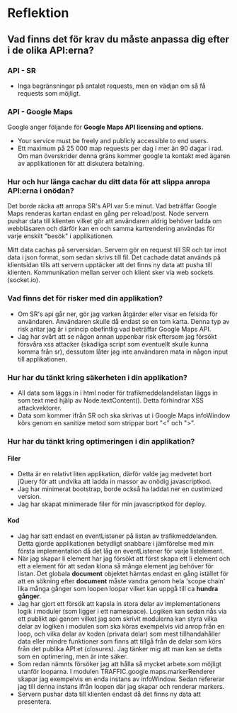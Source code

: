 # Reflektion

## Vad finns det för krav du måste anpassa dig efter i de olika API:erna?

### API - SR
 * Inga begränsningar på antalet requests, men en vädjan om så få requests som möjligt.

### API - Google Maps
Google anger följande för **Google Maps API licensing and options.**
 * Your service must be freely and publicly accessible to end users.
 * Ett maximum på 25 000 map requests per dag i mer än 90 dagar i rad. Om man överskrider denna gräns kommer google
   ta kontakt med ägaren av applikationen för att diskutera betalning.

### Hur och hur länga cachar du ditt data för att slippa anropa API:erna i onödan?
Det borde räcka att anropa SR's API var 5:e minut. Vad beträffar Google Maps renderas kartan endast en gång per reload/post. Node servern pushar data till klienten vilket gör att användaren aldrig behöver ladda om webbläsaren och därför kan en och samma kartrendering användas för varje enskilt "besök" i applikationen.

Mitt data cachas på serversidan. Servern gör en request till SR och tar imot data i json format, som sedan skrivs till fil. Det cachade datat används på klientsidan tills att servern upptäcker att det finns ny data att pusha till klienten. Kommunikation mellan server och klient sker via web sockets (socket.io).

### Vad finns det för risker med din applikation?
 * Om SR's api går ner, gör jag varken åtgärder eller visar en felsida för användaren. Användaren skulle då endast se    en tom karta. Denna typ av risk antar jag är i princip obefintlig vad beträffar Google Maps API. 
 * Jag har svårt att se någon annan uppenbar risk eftersom jag försökt försvåra xss attacker (skadliga script som       eventuellt skulle kunna komma från sr), dessutom låter jag inte    användaren mata in någon input till   applikationen.
 
### Hur har du tänkt kring säkerheten i din applikation?
 * All data som läggs in i html noder för trafikmeddelandelistan läggs in som text med hjälp av Node.textContent().     Detta förhindrar XSS attackvektorer.
 * Data som kommer ifrån SR och ska skrivas ut i Google Maps infoWindow körs genom en sanitize metod som strippar       bort "<" och ">".

### Hur har du tänkt kring optimeringen i din applikation?

#### Filer
* Detta är en relativt liten applikation, därför valde jag medvetet bort jQuery för att undvika att ladda in massor    av onödig javascriptkod.
* Jag har minimerat bootstrap, borde också ha laddat ner en custimized version.
* Jag har skapat minimerade filer för min javascriptkod för deploy.

#### Kod
* Jag har satt endast en eventListener på listan av trafikmeddelanden. Detta gjorde applikationen betydligt snabbare i jämförelse med min första implementation då det låg en eventListener för varje listelement.
* När jag skapar li element har jag försökt att först skapa ett li element och ett a element för att sedan klona så    många element jag behöver för listan. Det globala **document** objektet hämtas endast en gång istället för att en 
  sökning efter **document** måste vandra genom hela 'scope chain' lika många gånger som loopen loopar vilket kan      uppgå till ca **hundra gånger**.
* Jag har gjort ett försök att kapsla in stora delar av implementationens logik i moduler (som ligger i ett       namespace). Logiken kan sedan nås via ett publikt api genom vilket jag som skrivit modulerna kan styra vilka delar av logiken i modulen som ska köras exempelvis vid anrop från en loop, och vilka delar av koden (privata delar) som mest tillhandahåller data eller mindre funktioner som finns att tillgå från de delar som körs från det publika API:et (closures). Jag tänker mig att man kan se detta som en optimering, men är inte säker.
* Som redan nämnts försöker jag att hålla så mycket arbete som möjligt utanför looparna. I modulen   TRAFFIC.google.maps.markerRenderer skapar jag exempelvis en enda instans av infoWindow. Sedan refererar jag till denna instans ifrån loopen där jag skapar och renderar markers.
* Servern pushar data till klienten endast då det finns ny data att presentera.

